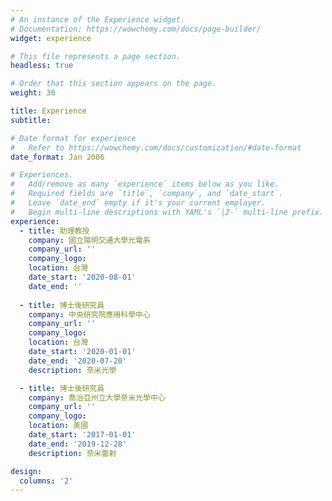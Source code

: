 ```yaml
---
# An instance of the Experience widget.
# Documentation: https://wowchemy.com/docs/page-builder/
widget: experience

# This file represents a page section.
headless: true

# Order that this section appears on the page.
weight: 30

title: Experience
subtitle:

# Date format for experience
#   Refer to https://wowchemy.com/docs/customization/#date-format
date_format: Jan 2006

# Experiences.
#   Add/remove as many `experience` items below as you like.
#   Required fields are `title`, `company`, and `date_start`.
#   Leave `date_end` empty if it's your current employer.
#   Begin multi-line descriptions with YAML's `|2-` multi-line prefix.
experience:
  - title: 助理教授
    company: 國立陽明交通大學光電系
    company_url: ''
    company_logo: 
    location: 台灣
    date_start: '2020-08-01'
    date_end: ''
        
  - title: 博士後研究員
    company: 中央研究院應用科學中心
    company_url: ''
    company_logo: 
    location: 台灣
    date_start: '2020-01-01'
    date_end: '2020-07-20'
    description: 奈米光學

  - title: 博士後研究員
    company: 喬治亞州立大學奈米光學中心
    company_url: ''
    company_logo: 
    location: 美國
    date_start: '2017-01-01'
    date_end: '2019-12-28'
    description: 奈米雷射   

design:
  columns: '2'
---
```

